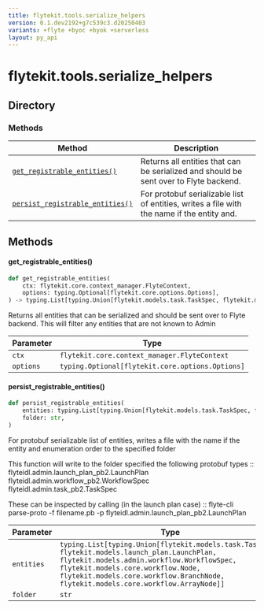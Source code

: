 ```yaml
---
title: flytekit.tools.serialize_helpers
version: 0.1.dev2192+g7c539c3.d20250403
variants: +flyte +byoc +byok +serverless
layout: py_api
---
```


# flytekit.tools.serialize_helpers

## Directory

### Methods

| Method | Description |
|-|-|
| [`get_registrable_entities()`](#get_registrable_entities) | Returns all entities that can be serialized and should be sent over to Flyte backend. |
| [`persist_registrable_entities()`](#persist_registrable_entities) | For protobuf serializable list of entities, writes a file with the name if the entity and. |


## Methods

#### get_registrable_entities()

```python
def get_registrable_entities(
    ctx: flytekit.core.context_manager.FlyteContext,
    options: typing.Optional[flytekit.core.options.Options],
) -> typing.List[typing.Union[flytekit.models.task.TaskSpec, flytekit.models.launch_plan.LaunchPlan, flytekit.models.admin.workflow.WorkflowSpec, flytekit.models.core.workflow.Node, flytekit.models.core.workflow.BranchNode, flytekit.models.core.workflow.ArrayNode]]
```
Returns all entities that can be serialized and should be sent over to Flyte backend. This will filter any entities
that are not known to Admin


| Parameter | Type |
|-|-|
| `ctx` | `flytekit.core.context_manager.FlyteContext` |
| `options` | `typing.Optional[flytekit.core.options.Options]` |

#### persist_registrable_entities()

```python
def persist_registrable_entities(
    entities: typing.List[typing.Union[flytekit.models.task.TaskSpec, flytekit.models.launch_plan.LaunchPlan, flytekit.models.admin.workflow.WorkflowSpec, flytekit.models.core.workflow.Node, flytekit.models.core.workflow.BranchNode, flytekit.models.core.workflow.ArrayNode]],
    folder: str,
)
```
For protobuf serializable list of entities, writes a file with the name if the entity and
enumeration order to the specified folder

This function will write to the folder specified the following protobuf types ::
    flyteidl.admin.launch_plan_pb2.LaunchPlan
    flyteidl.admin.workflow_pb2.WorkflowSpec
    flyteidl.admin.task_pb2.TaskSpec

These can be inspected by calling (in the launch plan case) ::
    flyte-cli parse-proto -f filename.pb -p flyteidl.admin.launch_plan_pb2.LaunchPlan


| Parameter | Type |
|-|-|
| `entities` | `typing.List[typing.Union[flytekit.models.task.TaskSpec, flytekit.models.launch_plan.LaunchPlan, flytekit.models.admin.workflow.WorkflowSpec, flytekit.models.core.workflow.Node, flytekit.models.core.workflow.BranchNode, flytekit.models.core.workflow.ArrayNode]]` |
| `folder` | `str` |

